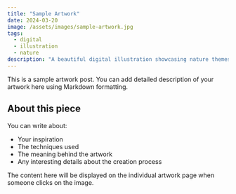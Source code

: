 ```yaml
---
title: "Sample Artwork"
date: 2024-03-20
image: /assets/images/sample-artwork.jpg
tags: 
  - digital
  - illustration
  - nature
description: "A beautiful digital illustration showcasing nature themes"
---
```


This is a sample artwork post. You can add detailed description of your artwork here using Markdown formatting.

## About this piece

You can write about:
- Your inspiration
- The techniques used
- The meaning behind the artwork
- Any interesting details about the creation process

The content here will be displayed on the individual artwork page when someone clicks on the image.